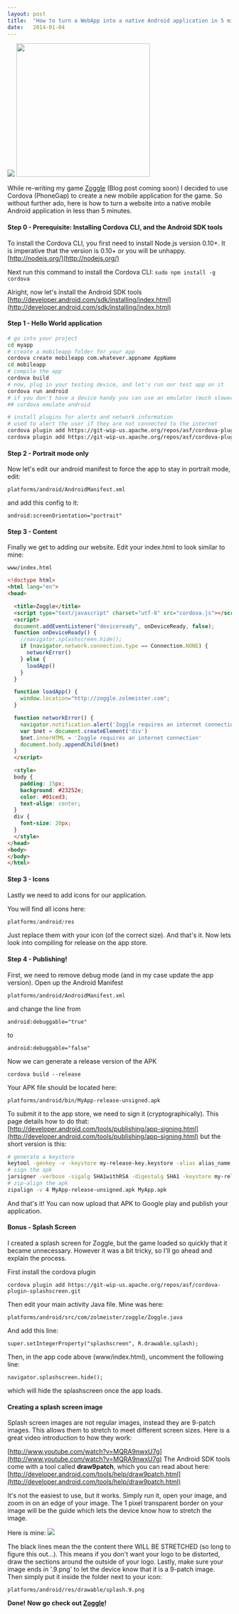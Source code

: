 ```yaml
---
layout: post
title:  "How to turn a WebApp into a native Android application in 5 minutes"
date:   2014-01-04
---
```


[![](http://3.bp.blogspot.com/-SqDxnYTAGTY/Usee4n4AOjI/AAAAAAAABk0/qTGCfkblXak/s320/logo_full.png)](http://cordova.apache.org/)
[<img src="http://1.bp.blogspot.com/Gu7hOx36GhsxPmZR914AqcYS5wKUxSUNMyxcu_sT79ILntSQyoFa6cfouuNZ8T6exg=h900-rw" width="300">](http://zoggle.zolmeister.com/#/)

While re-writing my game [Zoggle](http://zoggle.zolmeister.com/#/)&nbsp;(Blog post coming soon)&nbsp;I decided to use Cordova (PhoneGap) to create a new mobile application for the game.
So without further ado, here is how to turn a website into a native mobile Android application in less than 5 minutes.

#### Step 0 - Prerequisite: Installing Cordova CLI, and the Android SDK tools
To install the Cordova CLI, you first need to install Node.js version 0.10+.
It is imperative that the version is 0.10+ or you will be unhappy.
[http://nodejs.org/](http://nodejs.org/)

Next run this command to install the Cordova CLI:
`sudo npm install -g cordova`

Alright, now let's install the Android SDK tools
[http://developer.android.com/sdk/installing/index.html](http://developer.android.com/sdk/installing/index.html)

#### Step 1 - Hello World application
```bash
# go into your project
cd myapp
# create a mobileapp folder for your app
cordova create mobileapp com.whatever.appname AppName
cd mobileapp
# compile the app
cordova build
# now, plug in your testing device, and let's run our test app on it
cordova run android
# if you don't have a device handy you can use an emulator (much slower)
## cordova emulate android

# install plugins for alerts and network information
# used to alert the user if they are not connected to the internet
cordova plugin add https://git-wip-us.apache.org/repos/asf/cordova-plugin-dialogs.git
cordova plugin add https://git-wip-us.apache.org/repos/asf/cordova-plugin-network-information.git
```

#### Step 2 - Portrait mode only
Now let's edit our android manifest to force the app to stay in portrait mode, edit:
```
platforms/android/AndroidManifest.xml
```
and add this config to it:
```
android:screenOrientation="portrait"
```

#### Step 3 - Content
Finally we get to adding our website. Edit your index.html to look similar to mine:
```
www/index.html
```
```html
<!doctype html>
<html lang="en">
<head>

  <title>Zoggle</title>
  <script type="text/javascript" charset="utf-8" src="cordova.js"></script>
  <script>
  document.addEventListener("deviceready", onDeviceReady, false);
  function onDeviceReady() {
    //navigator.splashscreen.hide();
    if (navigator.network.connection.type == Connection.NONE) {
      networkError()
    } else {
      loadApp()
    }
  }

  function loadApp() {
    window.location="http://zoggle.zolmeister.com";
  }

  function networkError() {
    navigator.notification.alert('Zoggle requires an internet connection')
    var $net = document.createElement('div')
    $net.innerHTML = 'Zoggle requires an internet connection'
    document.body.appendChild($net)
  }
  </script>

  <style>
  body {
    padding: 15px;
    background: #23252e;
    color: #01ced3;
    text-align: center;
  }
  div {
    font-size: 20px;
  }
  </style>
</head>
<body>
</body>
</html>
```

#### Step 3 - Icons
Lastly we need to add icons for our application.</div><div>You will find all icons here:
```js
platforms/android/res
```
Just replace them with your icon (of the correct size).
And that's it. Now lets look into compiling for release on the app store.

#### Step 4 - Publishing!
First, we need to remove debug mode (and in my case update the app version).
Open up the Android Manifest
```
platforms/android/AndroidManifest.xml
```
and change the line from
```
android:debuggable="true"
```
to
```
android:debuggable="false"
```
Now we can generate a release version of the APK
```
cordova build --release
```
Your APK file should be located here:
```
platforms/android/bin/MyApp-release-unsigned.apk
```
To submit it to the app store, we need to sign it (cryptographically). This page details how to do that:
[http://developer.android.com/tools/publishing/app-signing.html](http://developer.android.com/tools/publishing/app-signing.html)
but the short version is this:
```bash
# generate a keystore
keytool -genkey -v -keystore my-release-key.keystore -alias alias_name -keyalg RSA -keysize 2048 -validity 10000
# sign the apk
jarsigner -verbose -sigalg SHA1withRSA -digestalg SHA1 -keystore my-release-key.keystore MyApp-release-unsigned.apk alias_name
# zip-align the apk
zipalign -v 4 MyApp-release-unsigned.apk MyApp.apk
```

And that's it! You can now upload that APK to Google play and publish your application.

#### Bonus - Splash Screen
I created a splash screen for Zoggle, but the game loaded so quickly that it became unnecessary. However it was a bit tricky, so I'll go ahead and explain the process.

First install the cordova plugin
```
cordova plugin add https://git-wip-us.apache.org/repos/asf/cordova-plugin-splashscreen.git
```
Then edit your main activity Java file. Mine was here:
```
platforms/android/src/com/zolmeister/zoggle/Zoggle.java
```
And add this line:
```
super.setIntegerProperty("splashscreen", R.drawable.splash);
```
Then, in the app code above (www/index.html), uncomment the following line:
```
navigator.splashscreen.hide();
```
which will hide the splashscreen once the app loads.

#### Creating a splash screen image
Splash screen images are not regular images, instead they are 9-patch images. This allows them to stretch to meet different screen sizes.
Here is a great video introduction to how they work:

[http://www.youtube.com/watch?v=MQRA9nwxU7g](http://www.youtube.com/watch?v=MQRA9nwxU7g)
The Android SDK tools come with a tool called **draw9patch**, which you can read about here:
[http://developer.android.com/tools/help/draw9patch.html](http://developer.android.com/tools/help/draw9patch.html)

It's not the easiest to use, but it works. Simply run it, open your image, and zoom in on an edge of your image. The 1 pixel transparent border on your image will be the guide which lets the device know how to stretch the image.

Here is mine:
[![](http://3.bp.blogspot.com/-8jYRqjOZV6M/Uselr6UrlBI/AAAAAAAABlE/-JycdsZD1Ew/s400/splash.9.png)](http://3.bp.blogspot.com/-8jYRqjOZV6M/Uselr6UrlBI/AAAAAAAABlE/-JycdsZD1Ew/s1600/splash.9.png)

The black lines mean the the content there WILL BE STRETCHED (so long to figure this out...). This means if you don't want your logo to be distorted, draw the sections around the outside of your logo.
Lastly, make sure your image ends in '.9.png' to let the device know that it is a 9-patch image. Then simply put it inside the folder next to your icon:
```
platforms/android/res/drawable/splash.9.png
```
**Done!**
**Now go check out [Zoggle](http://zoggle.zolmeister.com/#/)!**
